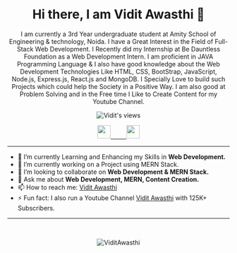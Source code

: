
<h1 align='center'>Hi there, I am Vidit Awasthi 👋</h1>

<p align="center">I am currently a 3rd Year undergraduate student at Amity School of Engineering & technology, Noida. I have a Great Interest in the Field of Full-Stack Web Development. I Recently did my Internship at Be Dauntless Foundation as a Web Development Intern. I am proficient in JAVA Programming Language & I also have good knowledge about the Web Development Technologies Like HTML, CSS, BootStrap, JavaScript, Node.js, Express.js, React.js and MongoDB. I Specially Love to build such Projects which could help the Society in a Positive Way. I am also good at Problem Solving and in the Free time I Like to Create Content for my Youtube Channel.
</p>

<div align='center'>
 
![Vidit's views](https://komarev.com/ghpvc/?username=ViditAwasthi)

</div>
<p align='center'>
<a href="https://www.linkedin.com/in/vidit-awasthi-768010195/" target="_blank"><img src="https://cdn.jsdelivr.net/npm/simple-icons@3.0.1/icons/linkedin.svg" height ="30" width ="30">
  &nbsp; &nbsp;  &nbsp; &nbsp;
  <a href="https://www.instagram.com/vidit_awasthi/?hl=en" target="_blank"><img src="https://cdn.jsdelivr.net/npm/simple-icons@3.0.1/icons/instagram.svg" height ="30" width ="30"></a>
  
</p>
<hr style="height:2px;border-width:0;color:gray;background-color:gray">


- 🌱 I’m currently Learning and Enhancing my Skills in <strong>Web Development.</strong>
- 🔭 I’m currently working on a Project using MERN Stack.
- 👯 I’m looking to collaborate on <strong>Web Development & MERN Stack.</strong>
- 💬 Ask me about <strong>Web Development, MERN, Content Creation.</strong>
- 📫 How to reach me: <a href="https://www.linkedin.com/in/vidit-awasthi-768010195/" target="_blank">Vidit Awasthi</a>
- ⚡ Fun fact: I also run a Youtube Channel <a href="https://www.youtube.com/c/ViditAwasthi/featured" target="_blank">Vidit Awasthi</a> with 125K+ Subscribers.

<hr style="height:2px;border-width:0;color:gray;background-color:gray">
<br>

<p align='center'>
  <img src="https://github-readme-stats.vercel.app/api?username=ViditAwasthi&show_icons=true" alt="ViditAwasthi">
</p>


